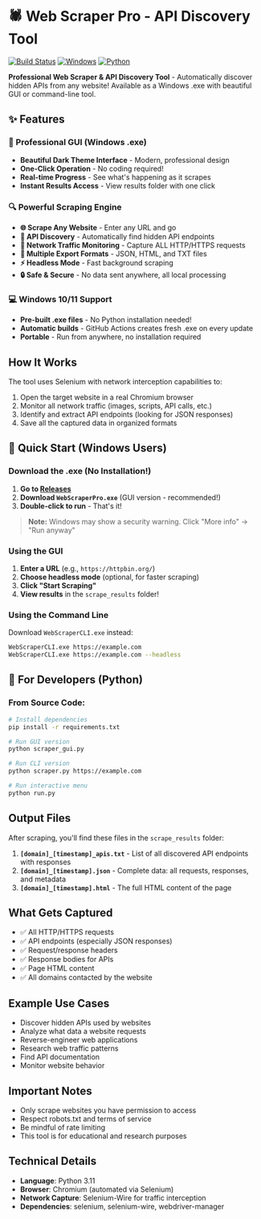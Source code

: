 # 🕷️ Web Scraper Pro - API Discovery Tool

[![Build Status](https://github.com/Jayden819432/web-scraper-pro/workflows/Build%20Windows%20EXE/badge.svg)](https://github.com/Jayden819432/web-scraper-pro/actions)
[![Windows](https://img.shields.io/badge/Windows-10%2F11-blue)](https://github.com/Jayden819432/web-scraper-pro/releases)
[![Python](https://img.shields.io/badge/Python-3.11-green)](https://www.python.org/)

**Professional Web Scraper & API Discovery Tool** - Automatically discover hidden APIs from any website! Available as a Windows .exe with beautiful GUI or command-line tool.

## ✨ Features

### 🎨 Professional GUI (Windows .exe)
- **Beautiful Dark Theme Interface** - Modern, professional design
- **One-Click Operation** - No coding required!
- **Real-time Progress** - See what's happening as it scrapes
- **Instant Results Access** - View results folder with one click

### 🔍 Powerful Scraping Engine
- **🌐 Scrape Any Website** - Enter any URL and go
- **🎯 API Discovery** - Automatically find hidden API endpoints
- **📡 Network Traffic Monitoring** - Capture ALL HTTP/HTTPS requests
- **💾 Multiple Export Formats** - JSON, HTML, and TXT files
- **⚡ Headless Mode** - Fast background scraping
- **🔒 Safe & Secure** - No data sent anywhere, all local processing

### 💻 Windows 10/11 Support
- **Pre-built .exe files** - No Python installation needed!
- **Automatic builds** - GitHub Actions creates fresh .exe on every update
- **Portable** - Run from anywhere, no installation required

## How It Works

The tool uses Selenium with network interception capabilities to:
1. Open the target website in a real Chromium browser
2. Monitor all network traffic (images, scripts, API calls, etc.)
3. Identify and extract API endpoints (looking for JSON responses)
4. Save all the captured data in organized formats

## 🚀 Quick Start (Windows Users)

### Download the .exe (No Installation!)

1. **Go to [Releases](https://github.com/Jayden819432/web-scraper-pro/releases)**
2. **Download `WebScraperPro.exe`** (GUI version - recommended!)
3. **Double-click to run** - That's it!

> **Note:** Windows may show a security warning. Click "More info" → "Run anyway"

### Using the GUI

1. **Enter a URL** (e.g., `https://httpbin.org/`)
2. **Choose headless mode** (optional, for faster scraping)
3. **Click "Start Scraping"**
4. **View results** in the `scrape_results` folder!

### Using the Command Line

Download `WebScraperCLI.exe` instead:

```bash
WebScraperCLI.exe https://example.com
WebScraperCLI.exe https://example.com --headless
```

## 🐍 For Developers (Python)

### From Source Code:

```bash
# Install dependencies
pip install -r requirements.txt

# Run GUI version
python scraper_gui.py

# Run CLI version
python scraper.py https://example.com

# Run interactive menu
python run.py
```

## Output Files

After scraping, you'll find these files in the `scrape_results` folder:

1. **`[domain]_[timestamp]_apis.txt`** - List of all discovered API endpoints with responses
2. **`[domain]_[timestamp].json`** - Complete data: all requests, responses, and metadata
3. **`[domain]_[timestamp].html`** - The full HTML content of the page

## What Gets Captured

- ✅ All HTTP/HTTPS requests
- ✅ API endpoints (especially JSON responses)
- ✅ Request/response headers
- ✅ Response bodies for APIs
- ✅ Page HTML content
- ✅ All domains contacted by the website

## Example Use Cases

- Discover hidden APIs used by websites
- Analyze what data a website requests
- Reverse-engineer web applications
- Research web traffic patterns
- Find API documentation
- Monitor website behavior

## Important Notes

- Only scrape websites you have permission to access
- Respect robots.txt and terms of service
- Be mindful of rate limiting
- This tool is for educational and research purposes

## Technical Details

- **Language**: Python 3.11
- **Browser**: Chromium (automated via Selenium)
- **Network Capture**: Selenium-Wire for traffic interception
- **Dependencies**: selenium, selenium-wire, webdriver-manager
